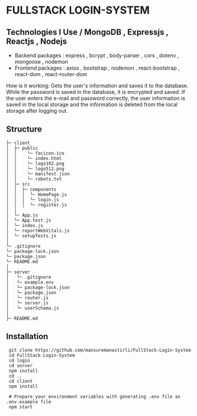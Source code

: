 # FULLSTACK LOGIN-SYSTEM



## Technologies I Use / MongoDB , Expressjs , Reactjs , Nodejs


* Backend packages :  express , bcrypt , body-parser , cors  , dotenv , mongoose , nodemon 
* Frontend packages : axios , bootstrap , nodemon , react-bootstrap , react-dom , react-router-dom 

How is it working: Gets the user's information and saves it to the database. While the password is saved in the database, it is encrypted and saved.
If the user enters the e-mail and password correctly, the user information is saved in the local storage and the information is deleted from the local storage after logging out.

## Structure

```
├─ client
│  ├─ public
│  │    └─ facicon.ico
│  │    └─ index.html
│  │    └─ logo192.png
│  │    └─ logo512.png
│  │    └─ manifest.json
│  │    └─ robots.txt
│  ├─ src
│  │  ├─ components
│  │  │  └─ HomePage.js
│  │  │  └─ login.js
│  │  │  └─ register.js     
│  │        
│  └─ App.js    
│  └─ App.test.js
│  └─ index.js
│  └─ reportWebVitals.js
│  └─ setupTests.js
│
└─ .gitignore
└─ package-lock.json
└─ package.json
└─ README.md
│  
├─ server
│   └─ .gitignore
│   └─ example.env
│   └─ package-lock.json
│   └─ package.json
│   └─ router.js
│   └─ server.js
│   └─ userSchema.js
│
├─ README.md
```

## Installation

```
 git clone https://github.com/mansuremanastirli/FullStack-Login-System
 cd FullStack-Login-System
 cd login 
 cd server 
 npm install 
 cd .. 
 cd client
 npm install 

 # Prepare your environment variables with generating .env file as .env.example file
 npm start
```